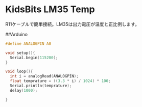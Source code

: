 # KidsBits LM35 Temp

R11ケーブルで簡単接続。LM35は出力電圧が温度と正比例します。

##Arduino

```c
#define ANALOGPIN A0

void setup(){
  Serial.begin(115200);
}

void loop(){
  int i = analogRead(ANALOGPIN);
  float temprature = ((3.3 * i) / 1024) * 100;
  Serial.println(temprature);
  delay(1000);

}
```
